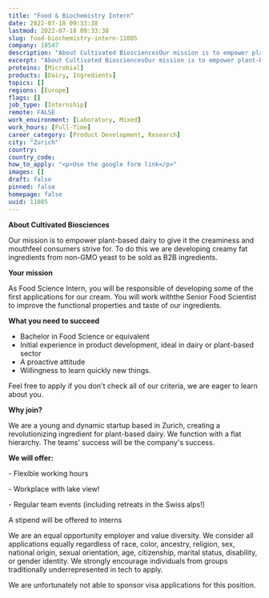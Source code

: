 ```yaml
---
title: "Food & Biochemistry Intern"
date: 2022-07-18 09:33:38
lastmod: 2022-07-18 09:33:38
slug: food-biochemistry-intern-11085
company: 10547
description: "About Cultivated BiosciencesOur mission is to empower plant-based dairy to give it the creaminess and mouthfeel consumers strive for. To do this we are developing creamy fat ingredients from non-GMO yeast to be sold as B2B ingredients.Your missionAs Food Science Intern, you will be responsible of developing some of the first applications for our cream. You will work withthe Senior Food Scientist to improve the functional properties and taste of our ingredients.What you need to succeed"
excerpt: "About Cultivated BiosciencesOur mission is to empower plant-based dairy to give it the creaminess and mouthfeel consumers strive for. To do this we are developing creamy fat ingredients from non-GMO yeast to be sold as B2B ingredients.Your missionAs Food Science Intern, you will be responsible of developing some of the first applications for our cream. You will work withthe Senior Food Scientist to improve the functional properties and taste of our ingredients.What you need to succeed"
proteins: [Microbial]
products: [Dairy, Ingredients]
topics: []
regions: [Europe]
flags: []
job_type: [Internship]
remote: FALSE
work_environment: [Laboratory, Mixed]
work_hours: [Full-Time]
career_category: [Product Development, Research]
city: "Zurich"
country: 
country_code: 
how_to_apply: "<p>Use the google form link</p>"
images: []
draft: false
pinned: false
homepage: false
uuid: 11085
---
```

**About Cultivated Biosciences**

Our mission is to empower plant-based dairy to give it the creaminess
and mouthfeel consumers strive for. To do this we are developing creamy
fat ingredients from non-GMO yeast to be sold as B2B ingredients.

**Your mission**

As Food Science Intern, you will be responsible of developing some of
the first applications for our cream. You will work withthe Senior Food
Scientist to improve the functional properties and taste of our
ingredients.

**What you need to succeed**

-   Bachelor in Food Science or equivalent
-   Initial experience in product development, ideal in dairy or
    plant-based sector
-   A proactive attitude
-   Willingness to learn quickly new things.

Feel free to apply if you don\'t check all of our criteria, we are eager
to learn about you.

**Why join?**

We are a young and dynamic startup based in Zurich, creating a
revolutionizing ingredient for plant-based dairy. We function with a
flat hierarchy. The teams' success will be the company's success.

**We will offer:**

\- Flexible working hours

\- Workplace with lake view!

\- Regular team events (including retreats in the Swiss alps!)

A stipend will be offered to interns

We are an equal opportunity employer and value diversity. We consider
all applications equally regardless of race, color, ancestry, religion,
sex, national origin, sexual orientation, age, citizenship, marital
status, disability, or gender identity. We strongly encourage
individuals from groups traditionally underrepresented in tech to apply.

We are unfortunately not able to sponsor visa applications for this
position.
